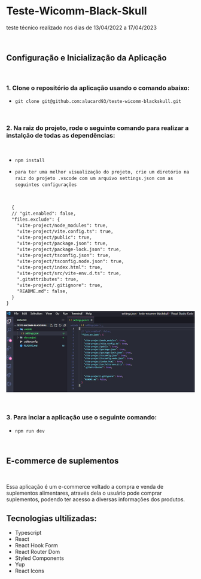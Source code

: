 # Teste-Wicomm-Black-Skull
 teste técnico realizado nos dias de 13/04/2022 a 17/04/2023

<br/>

## Configuração e Inicialização da Aplicação

<br/>

### 1. Clone o repositório da aplicação usando o comando abaixo:

- `git clone git@github.com:alucard93/teste-wicomm-blackskull.git`

<br/>

### 2. Na raiz do projeto, rode o seguinte comando para realizar a instalção de todas as dependências:
<br/>

- `npm install`

- `para ter uma melhor visualização do projeto, crie um diretório na raiz do projeto .vscode com um arquivo settings.json com as seguintes configurações`

<br/>


```
  {
  // "git.enabled": false,
  "files.exclude": {
    "vite-project/node_modules": true,
    "vite-project/vite.config.ts": true,
    "vite-project/public": true,
    "vite-project/package.json": true,
    "vite-project/package-lock.json": true,
    "vite-project/tsconfig.json": true,
    "vite-project/tsconfig.node.json": true,
    "vite-project/index.html": true,
    "vite-project/src/vite-env.d.ts": true,
    ".gitattributes": true,
    "vite-project/.gitignore": true,
    "README.md": false,
  }
}
```


![Exemplo de caminho](/vite-project/public/assets/vscode.jpg)

<br/>

### 3. Para inciar a aplicação use o seguinte comando: 

- `npm run dev`

<br/>

## E-commerce de suplementos

<br/>

Essa aplicação é um e-commerce voltado a compra e venda de suplementos alimentares, através dela o usuário pode comprar suplementos, podendo ter acesso a diversas informações dos produtos.

## Tecnologias ultilizadas:

- Typescript
- React
- React Hook Form
- React Router Dom
- Styled Components
- Yup
- React Icons
